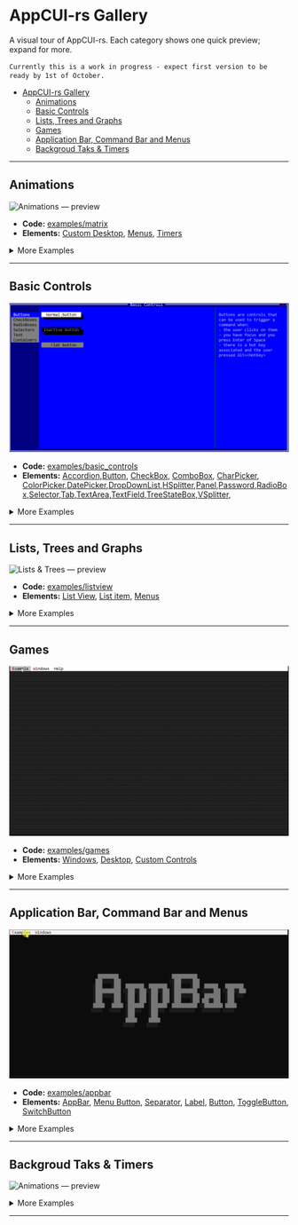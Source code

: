 # AppCUI-rs Gallery

A visual tour of AppCUI-rs. Each category shows one quick preview; expand for more.

```
Currently this is a work in progress - expect first version to be ready by 1st of October.
```

- [AppCUI-rs Gallery](#appcui-rs-gallery)
  - [Animations](#animations)
  - [Basic Controls](#basic-controls)
  - [Lists, Trees and Graphs](#lists-trees-and-graphs)
  - [Games](#games)
  - [Application Bar, Command Bar and Menus](#application-bar-command-bar-and-menus)
  - [Backgroud Taks \& Timers](#backgroud-taks--timers)


---

## Animations

![Animations — preview](img/animations/matrix.gif)

* **Code:** [examples/matrix](https://github.com/gdt050579/AppCUI-rs/tree/main/examples/matrix)
* **Elements:** [Custom Desktop](https://gdt050579.github.io/AppCUI-rs/chapter-4/custom_desktop.html), [Menus](https://gdt050579.github.io/AppCUI-rs/chapter-4/menu.html), [Timers](https://gdt050579.github.io/AppCUI-rs/chapter-7/timers.html)

<details>
  <summary>More Examples</summary>

| Image                                   | Descrption                                                                                                                                                                                                                                                                                                                                                                                                                                                                                                         |
| --------------------------------------- | ------------------------------------------------------------------------------------------------------------------------------------------------------------------------------------------------------------------------------------------------------------------------------------------------------------------------------------------------------------------------------------------------------------------------------------------------------------------------------------------------------------------ |
| <img src="img/animations/spiral.gif" >  | **Spiral Animation** <br> * **Code:** [examples/spiral](https://github.com/gdt050579/AppCUI-rs/tree/main/examples/spiral) <br> * **Description:** The Spiral example defines a struct that incrementally computes spiral coordinates in polar form, applies aspect-ratio correction, and updates them each frame to illustrate animated geometry generation.                                                                                                                                                       |
| <img src="img/animations/fractal.gif" > | **Fractal Animation** <br> * **Code:** [examples/fractal](https://github.com/gdt050579/AppCUI-rs/tree/main/examples/fractal) <br> * **Description:** The Fractal example constructs a recursive tree-like structure by generating line segments from a start point, computing endpoints using trigonometric functions, and branching at ±45° angles. Each update advances rotation, modulates scale, and regenerates points up to a configurable depth, producing an evolving visualization of recursive geometry. |
| <img src="img/animations/globe.gif" >   | **Globe Animation** <br> * **Code:** [examples/globe](https://github.com/gdt050579/AppCUI-rs/tree/main/examples/globe) <br> * **Description:** The Globe example displays a rotating globe using a series of static images, updated via periodic TimerEvents. It provides a simple desktop with a globe and a timer to control the rotation.                                                                                                                                                                       |

</details>

---

## Basic Controls

![Animations — preview](img/basic_controls/basic_controls.gif)

* **Code:** [examples/basic_controls](https://github.com/gdt050579/AppCUI-rs/tree/main/examples/basic_controls)
* **Elements:** [Accordion](https://gdt050579.github.io/AppCUI-rs/chapter-3/stock-controls/accordion.html),[Button](https://gdt050579.github.io/AppCUI-rs/chapter-3/stock-controls/button.html), [CheckBox](https://gdt050579.github.io/AppCUI-rs/chapter-3/stock-controls/checkbox.html), [ComboBox](https://gdt050579.github.io/AppCUI-rs/chapter-3/stock-controls/combobox.html), [CharPicker](https://gdt050579.github.io/AppCUI-rs/chapter-3/stock-controls/charpicker.html), [ColorPicker](https://gdt050579.github.io/AppCUI-rs/chapter-3/stock-controls/colorpicker.html),[DatePicker](https://gdt050579.github.io/AppCUI-rs/chapter-3/stock-controls/datepicker.html),[DropDownList](https://gdt050579.github.io/AppCUI-rs/chapter-3/stock-controls/dropdownlist.html),[HSplitter](https://gdt050579.github.io/AppCUI-rs/chapter-3/stock-controls/hsplitter.html),[Panel](https://gdt050579.github.io/AppCUI-rs/chapter-3/stock-controls/panel.html),[Password](https://gdt050579.github.io/AppCUI-rs/chapter-3/stock-controls/password.html),[RadioBox](https://gdt050579.github.io/AppCUI-rs/chapter-3/stock-controls/radiobox.html),[Selector](https://gdt050579.github.io/AppCUI-rs/chapter-3/stock-controls/selector.html),[Tab](https://gdt050579.github.io/AppCUI-rs/chapter-3/stock-controls/tab.html),[TextArea](https://gdt050579.github.io/AppCUI-rs/chapter-3/stock-controls/textarea.html),[TextField](https://gdt050579.github.io/AppCUI-rs/chapter-3/stock-controls/textfield.html),[TreeStateBox](https://gdt050579.github.io/AppCUI-rs/chapter-3/stock-controls/treestatebox.html),[VSplitter](https://gdt050579.github.io/AppCUI-rs/chapter-3/stock-controls/vsplitter.html),

<details>
  <summary>More Examples</summary>

| Image                                           | Descrption                                                                                                                                                                                                                                                                                                                                                                                                                                                                                    |
| ----------------------------------------------- | --------------------------------------------------------------------------------------------------------------------------------------------------------------------------------------------------------------------------------------------------------------------------------------------------------------------------------------------------------------------------------------------------------------------------------------------------------------------------------------------- |
| <img src="img/basic_controls/char_picker.gif" > | **Char Picker** <br> * **Code:** [examples/charpicker](https://github.com/gdt050579/AppCUI-rs/tree/main/examples/charpicker) <br> * **Description:** A **CharPicker** is a UI control in AppCUI-rs that allows users to select a single character from a wide range of Unicode sets, such as ASCII, box-drawing and line-drawing symbols, arrows, geometric shapes, emoji, and other predefined or custom character groups, presented in an expandable panel for easy browsing and selection. |
|                                                 |

</details>

---

## Lists, Trees and Graphs

![Lists & Trees — preview](img/lists/listview.gif)

* **Code:** [examples/listview](https://github.com/gdt050579/AppCUI-rs/tree/main/examples/listview)
* **Elements:** [List View](https://gdt050579.github.io/AppCUI-rs/chapter-3/stock-controls/listview.html), [List item](https://gdt050579.github.io/AppCUI-rs/chapter-3/object-traits/listitem.html), [Menus](https://gdt050579.github.io/AppCUI-rs/chapter-4/menu.html)

<details>
  <summary>More Examples</summary>

| Image                                | Descrption                                                                                                                                                                                                                                                        |
| ------------------------------------ | ----------------------------------------------------------------------------------------------------------------------------------------------------------------------------------------------------------------------------------------------------------------- |
| <img src="img/lists/graphview.gif" > | **Graph Viewer** <br> * **Code:** [examples/graphs](https://github.com/gdt050579/AppCUI-rs/tree/main/examples/graphs) <br> * **Description:** Various animation with graphs/trees where you can move nodes, display orthogonal lines, search and filter data, etc |
| <img src="img/lists/treeview.gif" >  | **Tree Viewer** <br> * **Code:** [examples/treeview](https://github.com/gdt050579/AppCUI-rs/tree/main/examples/treeview) <br> * **Description:** A simple tree view wth 3 columns where you can navigate, select, sort, filter, fold and unfold items.            |
| <img src="img/lists/listbox.gif" >   | **ListBoxr** <br> * **Code:** [examples/listbox](https://github.com/gdt050579/AppCUI-rs/tree/main/examples/listbox) <br> * **Description:** A listbox is a simple list that has multiple items (without any columns - all strings) that you can select from.      |


</details>

---

## Games

![Games — preview](img/games/games.gif)

* **Code:** [examples/games](https://github.com/gdt050579/AppCUI-rs/tree/main/examples/games)
* **Elements:** [Windows](https://gdt050579.github.io/AppCUI-rs/chapter-3/event-loop/window.html), [Desktop](https://gdt050579.github.io/AppCUI-rs/chapter-4/desktop.html), [Custom Controls](https://gdt050579.github.io/AppCUI-rs/chapter-3/custom_controls.html)

<details>
  <summary>More Examples</summary>

| Image                                  | Descrption                                                                                                                                                                                                                                                                                                                                                                                                                                                                                         |
| -------------------------------------- | -------------------------------------------------------------------------------------------------------------------------------------------------------------------------------------------------------------------------------------------------------------------------------------------------------------------------------------------------------------------------------------------------------------------------------------------------------------------------------------------------- |
| <img src="img/games/minesweeper.gif" > | **Minesweeper** <br> * **Code:** [examples/minesweeper](https://github.com/gdt050579/AppCUI-rs/tree/main/examples/minesweeper) <br> * **Description:** The minesweeper game where you have to identify mines that are hidden in a grid based on the number of mines around each cell.                                                                                                                                                                                                              |
| <img src="img/games/ramit.gif" >       | **Ram-It** <br> * **Code:** [examples/ramit](https://github.com/gdt050579/AppCUI-rs/tree/main/examples/ramit) <br> * **Description:** A simulation of the Atari Ram-It game where colored bars scroll toward the center of the screen from both sides, and the player controls a ram block that slides up and down in the middle. The goal is to push back and eliminate the advancing bars before they reach the opposite side. The action gets faster and more difficult as the game progresses. |
| <img src="img/games/flappy.gif" >      | **Flappy Bird** <br> * **Code:** [examples/flappy](https://github.com/gdt050579/AppCUI-rs/tree/main/examples/flappy) <br> * **Description:** A simple arcade game where you tap to keep a small bird in the air, guiding it through gaps between pipes without crashing; the pace is quick, and the challenge comes from precise timing.                                                                                                                                                           |
</details>



---

## Application Bar, Command Bar and Menus

![Menus — preview](img/menus/appbar.gif)

* **Code:** [examples/appbar](https://github.com/gdt050579/AppCUI-rs/tree/main/examples/appbar)
* **Elements:** [AppBar](https://gdt050579.github.io/AppCUI-rs/chapter-4/app_bar.html), [Menu Button](https://gdt050579.github.io/AppCUI-rs/chapter-4/app_bar/menu_button.html), [Separator](https://gdt050579.github.io/AppCUI-rs/chapter-4/app_bar/separator.html), [Label](https://gdt050579.github.io/AppCUI-rs/chapter-4/app_bar/label.html), [Button](https://gdt050579.github.io/AppCUI-rs/chapter-4/app_bar/button.html), [ToggleButton](https://gdt050579.github.io/AppCUI-rs/chapter-4/app_bar/toggle_button.html), [SwitchButton](https://gdt050579.github.io/AppCUI-rs/chapter-4/app_bar/switch_button.html)

<details>
  <summary>More Examples</summary>

| Image                                 | Descrption                                                                                                                                                                                                                                                                                                             |
| ------------------------------------- | ---------------------------------------------------------------------------------------------------------------------------------------------------------------------------------------------------------------------------------------------------------------------------------------------------------------------- |
| <img src="img/menus/popup_menu.gif" > | **Popup Menu** <br> * **Code:** [examples/popup_mnu](https://github.com/gdt050579/AppCUI-rs/tree/main/examples/popup_menu) <br> * **Description:** The popup menu is a menu that is displayed when the user right clicks on a control. You can control the size of the menu and interact directly with the menu items. |

</details>

---

## Backgroud Taks & Timers

![Animations — preview]()

<!-- * **Code:** [examples/matrix](https://github.com/gdt050579/AppCUI-rs/tree/main/examples/matrix)
* **Elements:** [Custom Desktop](https://gdt050579.github.io/AppCUI-rs/chapter-4/custom_desktop.html), [Menus](https://gdt050579.github.io/AppCUI-rs/chapter-4/menu.html), [Timers](https://gdt050579.github.io/AppCUI-rs/chapter-7/timers.html) -->

<details>
  <summary>More Examples</summary>

| Image                            | Descrption                                                                                                                                                                                                                                                                                                                                                                                                                                                                 |
| -------------------------------- | -------------------------------------------------------------------------------------------------------------------------------------------------------------------------------------------------------------------------------------------------------------------------------------------------------------------------------------------------------------------------------------------------------------------------------------------------------------------------- |
| <img src="img/tasks/timer.gif" > | **Timer** <br> * **Code:** [examples/timer](https://github.com/gdt050579/AppCUI-rs/tree/main/examples/timer) <br> * **Description:** The Timer example displays elapsed time using ASCII-art digits on a Canvas, updated via periodic TimerEvents. It provides Start, Pause, and Resume buttons to control execution, dynamically changing digit rendering based on paused state, and demonstrates integrating timers, custom rendering, and event handling within AppCUI. |

</details>

---
